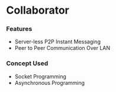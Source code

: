 ﻿# Collaborator

### Features
* Server-less P2P Instant Messaging
* Peer to Peer Communication Over LAN

### Concept Used
* Socket Programming
* Asynchronous Programming